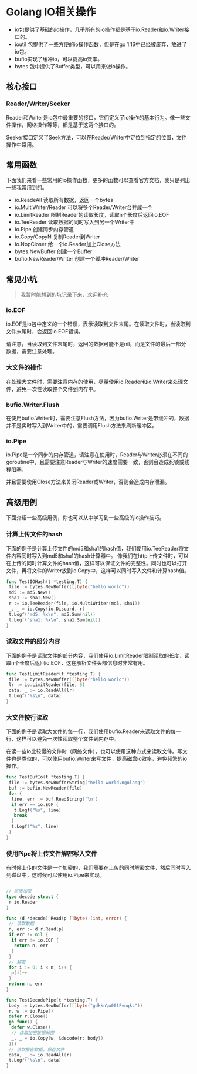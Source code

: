 # Golang IO相关操作

- io包提供了基础的io操作，几乎所有的io操作都是基于io.Reader和io.Writer接口的。
- ioutil 包提供了一些方便的io操作函数，但是在go 1.16中已经被废弃，放进了io包。
- bufio实现了缓冲io，可以提高io效率。
- bytes 包中提供了Buffer类型，可以用来做io操作。

## 核心接口

### Reader/Writer/Seeker

Reader和Writer是io包中最重要的接口，它们定义了io操作的基本行为。像一些文件操作，网络操作等等，都是基于这两个接口的。

Seeker接口定义了Seek方法，可以在Reader/Writer中定位到指定的位置，文件操作中常用。

## 常用函数

下面我们来看一些常用的io操作函数，更多的函数可以查看官方文档，我只是列出一些我常用到的。

- io.ReadeAll 读取所有数据，返回一个bytes
- io.MultiWriter/Reader 可以将多个Reader/Writer合并成一个
- io.LimitReader 限制Reader的读取长度，读取n个长度后返回io.EOF
- io.TeeReader 读取数据的同时写入到另一个Writer中
- io.Pipe 创建同步内存管道
- io.Copy/CopyN 复制Reader到Writer
- io.NopCloser 给一个io.Reader加上Close方法
- bytes.NewBuffer 创建一个Buffer
- bufio.NewReader/Writer 创建一个缓冲Reader/Writer

## 常见小坑

> 我暂时能想到的坑记录下来，欢迎补充

### io.EOF

io.EOF是io包中定义的一个错误，表示读取到文件末尾。在读取文件时，当读取到文件末尾时，会返回io.EOF错误。

请注意，当读取到文件末尾时，返回的数据可能不是nil，而是文件的最后一部分数据，需要注意处理。

### 大文件的操作

在处理大文件时，需要注意内存的使用，尽量使用io.Reader和io.Writer来处理文件，避免一次性读取整个文件到内存中。

### bufio.Writer.Flush

在使用bufio.Writer时，需要注意Flush方法，因为bufio.Writer是带缓冲的，数据并不是实时写入到Writer中的，需要调用Flush方法来刷新缓冲区。

### io.Pipe

io.Pipe是一个同步的内存管道，请注意在使用时，Reader与Writer必须在不同的goroutine中，且需要注意Reader与Writer的速度需要一致，否则会造成死锁或线程阻塞。

并且需要使用Close方法来关闭Reader或Writer，否则会造成内存泄漏。

## 高级用例

下面介绍一些高级用例，你也可以从中学习到一些高级的io操作技巧。

### 计算上传文件的hash

下面的例子是计算上传文件的md5和sha1的hash值，我们使用io.TeeReader将文件内容同时写入到md5和sha1的hash计算器中。
像我们在http上传文件时，可以在上传的同时计算文件的hash值，这样可以保证文件的完整性。同时也可以打开文件，再将文件的Writer放到io.Copy中，这样可以同时写入文件和计算hash值。

```go
func TestIOHash(t *testing.T) {
 file := bytes.NewBuffer([]byte("hello world"))
 md5 := md5.New()
 sha1 := sha1.New()
 r := io.TeeReader(file, io.MultiWriter(md5, sha1))
 _, _ = io.Copy(io.Discard, r)
 t.Logf("md5: %x\n", md5.Sum(nil))
 t.Logf("sha1: %x\n", sha1.Sum(nil))
}
```

### 读取文件的部分内容

下面的例子是读取文件的部分内容，我们使用io.LimitReader限制读取的长度，读取n个长度后返回io.EOF，这在解析文件头部信息时非常有用。

```go
func TestLimitReader(t *testing.T) {
 file := bytes.NewBuffer([]byte("hello world"))
 lr := io.LimitReader(file, 5)
 data, _ := io.ReadAll(lr)
 t.Logf("%s\n", data)
}
```

### 大文件按行读取

下面的例子是读取大文件的每一行，我们使用bufio.Reader来读取文件的每一行，这样可以避免一次性读取整个文件到内存中。

在读一些io比较慢的文件时（网络文件），也可以使用这种方式来读取文件。写文件也是类似的，可以使用bufio.Writer来写文件，提高磁盘io效率，避免频繁的io操作。

```go
func TestBufIo(t *testing.T) {
 file := bytes.NewBufferString("hello world\ngolang")
 buf := bufio.NewReader(file)
 for {
  line, err := buf.ReadString('\n')
  if err == io.EOF {
   t.Logf("%s", line)
   break
  }
  t.Logf("%s", line)
 }
}
```

### 使用Pipe将上传文件解密写入文件

有时候上传的文件是一个加密的，我们需要在上传的同时解密文件，然后同时写入到磁盘中，这时候可以使用io.Pipe来实现。

```go

// 凯撒加密
type decode struct {
 r io.Reader
}

func (d *decode) Read(p []byte) (int, error) {
 // 读取数据
 n, err := d.r.Read(p)
 if err != nil {
  if err != io.EOF {
   return n, err
  }
 }
 // 解密
 for i := 0; i < n; i++ {
  p[i]++
 }
 return n, err
}

func TestDecodePipe(t *testing.T) {
 body := bytes.NewBuffer([]byte("gdkkn\u001Fvnqkc"))
 r, w := io.Pipe()
 defer r.Close()
 go func() {
  defer w.Close()
  // 读取加密数据解密
  _, _ = io.Copy(w, &decode{r: body})
 }()
 // 读取解密数据，保存文件
 data, _ := io.ReadAll(r)
 t.Logf("%s\n", data)
}
```
